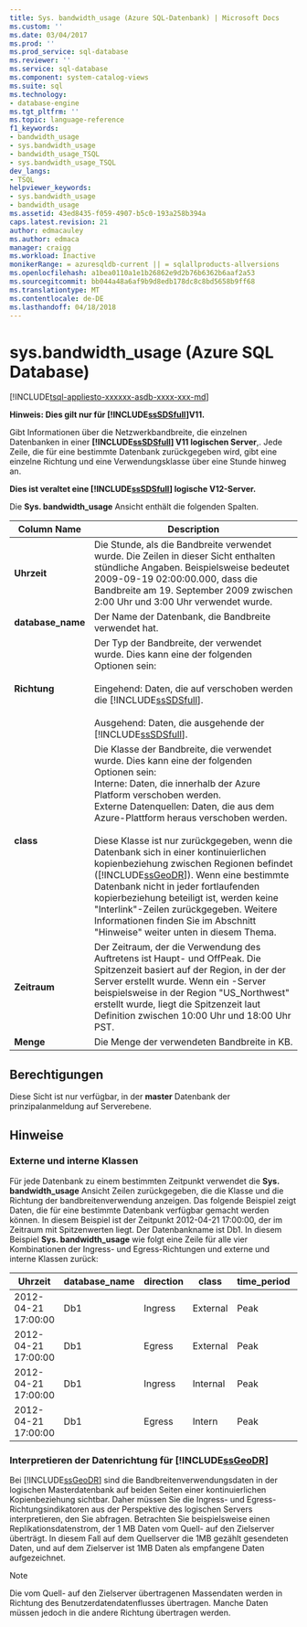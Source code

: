 ```yaml
---
title: Sys. bandwidth_usage (Azure SQL-Datenbank) | Microsoft Docs
ms.custom: ''
ms.date: 03/04/2017
ms.prod: ''
ms.prod_service: sql-database
ms.reviewer: ''
ms.service: sql-database
ms.component: system-catalog-views
ms.suite: sql
ms.technology:
- database-engine
ms.tgt_pltfrm: ''
ms.topic: language-reference
f1_keywords:
- bandwidth_usage
- sys.bandwidth_usage
- bandwidth_usage_TSQL
- sys.bandwidth_usage_TSQL
dev_langs:
- TSQL
helpviewer_keywords:
- sys.bandwidth_usage
- bandwidth_usage
ms.assetid: 43ed8435-f059-4907-b5c0-193a258b394a
caps.latest.revision: 21
author: edmacauley
ms.author: edmaca
manager: craigg
ms.workload: Inactive
monikerRange: = azuresqldb-current || = sqlallproducts-allversions
ms.openlocfilehash: a1bea0110a1e1b26862e9d2b76b6362b6aaf2a53
ms.sourcegitcommit: bb044a48a6af9b9d8edb178dc8c8bd5658b9ff68
ms.translationtype: MT
ms.contentlocale: de-DE
ms.lasthandoff: 04/18/2018
---
```

# <a name="sysbandwidthusage-azure-sql-database"></a>sys.bandwidth_usage (Azure SQL Database)
[!INCLUDE[tsql-appliesto-xxxxxx-asdb-xxxx-xxx-md](../../includes/tsql-appliesto-xxxxxx-asdb-xxxx-xxx-md.md)]

  **Hinweis: Dies gilt nur für [!INCLUDE[ssSDSfull](../../includes/sssdsfull-md.md)]V11.**  
  
 Gibt Informationen über die Netzwerkbandbreite, die einzelnen Datenbanken in einer  **[!INCLUDE[ssSDSfull](../../includes/sssdsfull-md.md)] V11 logischen Server**,. Jede Zeile, die für eine bestimmte Datenbank zurückgegeben wird, gibt eine einzelne Richtung und eine Verwendungsklasse über eine Stunde hinweg an.  
  
 **Dies ist veraltet eine [!INCLUDE[ssSDSfull](../../includes/sssdsfull-md.md)] logische V12-Server.**  
  
 Die **Sys. bandwidth_usage** Ansicht enthält die folgenden Spalten.  
  
|Column Name|Description|  
|-----------------|-----------------|  
|**Uhrzeit**|Die Stunde, als die Bandbreite verwendet wurde. Die Zeilen in dieser Sicht enthalten stündliche Angaben. Beispielsweise bedeutet 2009-09-19 02:00:00.000, dass die Bandbreite am 19. September 2009 zwischen 2:00 Uhr und 3:00 Uhr verwendet wurde.|  
|**database_name**|Der Name der Datenbank, die Bandbreite verwendet hat.|  
|**Richtung**|Der Typ der Bandbreite, der verwendet wurde. Dies kann eine der folgenden Optionen sein:<br /><br /> Eingehend: Daten, die auf verschoben werden die [!INCLUDE[ssSDSfull](../../includes/sssdsfull-md.md)].<br /><br /> Ausgehend: Daten, die ausgehende der [!INCLUDE[ssSDSfull](../../includes/sssdsfull-md.md)].|  
|**class**|Die Klasse der Bandbreite, die verwendet wurde. Dies kann eine der folgenden Optionen sein:<br />Interne: Daten, die innerhalb der Azure Platform verschoben werden.<br />Externe Datenquellen: Daten, die aus dem Azure-Plattform heraus verschoben werden.<br /><br /> Diese Klasse ist nur zurückgegeben, wenn die Datenbank sich in einer kontinuierlichen kopienbeziehung zwischen Regionen befindet ([!INCLUDE[ssGeoDR](../../includes/ssgeodr-md.md)]). Wenn eine bestimmte Datenbank nicht in jeder fortlaufenden kopierbeziehung beteiligt ist, werden keine "Interlink"-Zeilen zurückgegeben. Weitere Informationen finden Sie im Abschnitt "Hinweise" weiter unten in diesem Thema.|  
|**Zeitraum**|Der Zeitraum, der die Verwendung des Auftretens ist Haupt- und OffPeak. Die Spitzenzeit basiert auf der Region, in der der Server erstellt wurde. Wenn ein -Server beispielsweise in der Region "US_Northwest" erstellt wurde, liegt die Spitzenzeit laut Definition zwischen 10:00 Uhr und 18:00 Uhr PST.|  
|**Menge**|Die Menge der verwendeten Bandbreite in KB.|  
  
## <a name="permissions"></a>Berechtigungen  
 Diese Sicht ist nur verfügbar, in der **master** Datenbank der prinzipalanmeldung auf Serverebene.  
  
## <a name="remarks"></a>Hinweise  
  
### <a name="external-and-internal-classes"></a>Externe und interne Klassen  
 Für jede Datenbank zu einem bestimmten Zeitpunkt verwendet die **Sys. bandwidth_usage** Ansicht Zeilen zurückgegeben, die die Klasse und die Richtung der bandbreitenverwendung anzeigen. Das folgende Beispiel zeigt Daten, die für eine bestimmte Datenbank verfügbar gemacht werden können. In diesem Beispiel ist der Zeitpunkt 2012-04-21 17:00:00, der im Zeitraum mit Spitzenwerten liegt. Der Datenbankname ist Db1. In diesem Beispiel **Sys. bandwidth_usage** wie folgt eine Zeile für alle vier Kombinationen der Ingress- und Egress-Richtungen und externe und interne Klassen zurück:  
  
|Uhrzeit|database_name|direction|class|time_period|quantity|  
|----------|--------------------|---------------|-----------|------------------|--------------|  
|2012-04-21 17:00:00|Db1|Ingress|External|Peak|66|  
|2012-04-21 17:00:00|Db1|Egress|External|Peak|741|  
|2012-04-21 17:00:00|Db1|Ingress|Internal|Peak|1052|  
|2012-04-21 17:00:00|Db1|Egress|Intern|Peak|3525|  
  
### <a name="interpreting-data-direction-for-includessgeodrincludesssgeodr-mdmd"></a>Interpretieren der Datenrichtung für [!INCLUDE[ssGeoDR](../../includes/ssgeodr-md.md)]  
 Bei [!INCLUDE[ssGeoDR](../../includes/ssgeodr-md.md)] sind die Bandbreitenverwendungsdaten in der logischen Masterdatenbank auf beiden Seiten einer kontinuierlichen Kopienbeziehung sichtbar. Daher müssen Sie die Ingress- und Egress-Richtungsindikatoren aus der Perspektive des logischen Servers interpretieren, den Sie abfragen. Betrachten Sie beispielsweise einen Replikationsdatenstrom, der 1 MB Daten vom Quell- auf den Zielserver überträgt. In diesem Fall auf dem Quellserver die 1MB gezählt gesendeten Daten, und auf dem Zielserver ist 1MB Daten als empfangene Daten aufgezeichnet.  
  
> [!NOTE]  
>  Die vom Quell- auf den Zielserver übertragenen Massendaten werden in Richtung des Benutzerdatendatenflusses übertragen. Manche Daten müssen jedoch in die andere Richtung übertragen werden.  
  
  
